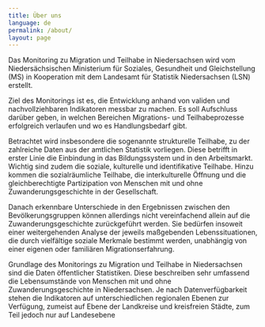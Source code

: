```yaml
---
title: Über uns
language: de
permalink: /about/
layout: page
---
```


Das Monitoring zu Migration und Teilhabe in Niedersachsen wird vom Niedersächsischen Ministerium für Soziales, Gesundheit und Gleichstellung (MS) in Kooperation mit dem Landesamt für Statistik Niedersachsen (LSN) erstellt.

Ziel des Monitorings ist es, die Entwicklung anhand von validen und nachvollziehbaren Indikatoren messbar zu machen. Es soll Aufschluss darüber geben, in welchen Bereichen Migrations- und Teilhabeprozesse erfolgreich verlaufen und wo es Handlungsbedarf gibt.

Betrachtet wird insbesondere die sogenannte strukturelle Teilhabe, zu der zahlreiche Daten aus der amtlichen Statistik vorliegen. Diese betrifft in erster Linie die Einbindung in das Bildungssystem und in den Arbeitsmarkt. Wichtig sind zudem die soziale, kulturelle und identifikative Teilhabe. Hinzu kommen die sozialräumliche Teilhabe, die interkulturelle Öffnung und die gleichberechtigte Partizipation von Menschen mit und ohne Zuwanderungsgeschichte in der Gesellschaft.

Danach erkennbare Unterschiede in den Ergebnissen zwischen den Bevölkerungsgruppen können allerdings nicht vereinfachend allein auf die Zuwanderungsgeschichte zurückgeführt werden. Sie bedürfen insoweit einer weitergehenden Analyse der jeweils maßgebenden Lebenssituationen, die durch vielfältige soziale Merkmale bestimmt werden, unabhängig von einer eigenen oder familiären Migrationserfahrung.

Grundlage des Monitorings zu Migration und Teilhabe in Niedersachsen sind die Daten öffentlicher Statistiken. Diese beschreiben sehr umfassend die Lebensumstände von Menschen mit und ohne Zuwanderungsgeschichte in Niedersachsen. Je nach Datenverfügbarkeit stehen die Indikatoren auf unterschiedlichen regionalen Ebenen zur Verfügung, zumeist auf Ebene der Landkreise und kreisfreien Städte, zum Teil jedoch nur auf Landesebene
